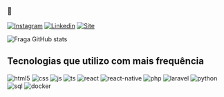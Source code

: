 ### 👋

[![Instagram](https://img.shields.io/badge/Instagram-E4405F?style=for-the-badge&logo=instagram&logoColor=white)](https://instagram.com/msubetir)
[![Linkedin](https://img.shields.io/badge/Linkedin-9146FF?style=for-the-badge&logo=linkedin&logoColor=white)](https://www.linkedin.com/in/maycon-subetir/)
[![Site](https://img.shields.io/badge/WebSite-3146FF?style=for-the-badge&logo=google&logoColor=white)](https://bitly.com/MayconSubetir)

![Fraga GitHub stats](https://github-readme-stats.vercel.app/api?username=MSubetir&show_icons=true&theme=dracula&count_private=true)

## Tecnologias que utilizo com mais frequência

<div style="display: inline_block">
  <img align="center" alt="html5" src="https://img.shields.io/badge/HTML5-E34F26?style=for-the-badge&logo=html5&logoColor=white" />
  <img align="center" alt="css" src="https://img.shields.io/badge/CSS3-1572B6?style=for-the-badge&logo=css3&logoColor=white" />
  <img align="center" alt="js" src="https://img.shields.io/badge/JavaScript-F7DF1E?style=for-the-badge&logo=javascript&logoColor=black" />
  <img align="center" alt="ts" src="https://img.shields.io/badge/TypeScript-007ACC?style=for-the-badge&logo=typescript&logoColor=white" />
  <img align="center" alt="react" src="https://img.shields.io/badge/React-20232A?style=for-the-badge&logo=react&logoColor=61DAFB" />
  <img align="center" alt="react-native" src="https://img.shields.io/badge/React Native-20233A?style=for-the-badge&logo=react&logoColor=white" />
  <img align="center" alt="php" src="https://img.shields.io/badge/PHP-993399?style=for-the-badge&logo=php&logoColor=white" />
  <img align="center" alt="laravel" src="https://img.shields.io/badge/Laravel-FF0000?style=for-the-badge&logo=laravel&logoColor=white" />
  <img align="center" alt="python" src="https://img.shields.io/badge/Python-ffff00?style=for-the-badge&logo=python&logoColor=black" />
  <img align="center" alt="sql" src="https://img.shields.io/badge/Sql-0000FF?style=for-the-badge&logo=mysql&logoColor=white" />
  <img align="center" alt="docker" src="https://img.shields.io/badge/Docker-4040ff?style=for-the-badge&logo=docker&logoColor=white" />
</div><br/>
